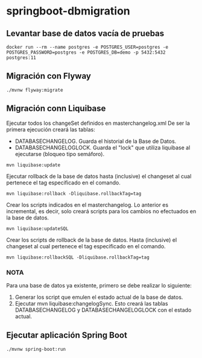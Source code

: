 # springboot-dbmigration

## Levantar base de datos vacía de pruebas

```
docker run --rm --name postgres -e POSTGRES_USER=postgres -e POSTGRES_PASSWORD=postgres -e POSTGRES_DB=demo -p 5432:5432 postgres:11
```

## Migración con Flyway
```
./mvnw flyway:migrate
```

## Migración conn Liquibase

Ejecutar todos los changeSet definidos en masterchangelog.xml
De ser la primera ejecución creará las tablas:
- DATABASECHANGELOG. Guarda el historial de la Base de Datos.
- DATABASECHANGELOGLOCK. Guarda el "lock" que utiliza liquibase al ejecutarse (bloqueo tipo semáforo).

```
mvn liquibase:update
```

Ejecutar rollback de la base de datos hasta (inclusive) el changeset al cual pertenece el tag especificado en el comando.

```
mvn liquibase:rollback -Dliquibase.rollbackTag=tag
```


Crear los scripts indicados en el masterchangelog. Lo anterior es incremental, es decir, solo creará scripts para los cambios no efectuados en la base de datos.

```
mvn liquibase:updateSQL
```


Crear los scripts de rollback de la base de datos. Hasta (inclusive) el changeset al cual pertenece el tag especificado en el comando.

```
mvn liquibase:rollbackSQL -Dliquibase.rollbackTag=tag
```


### NOTA

Para una base de datos ya existente, primero se debe realizar lo siguiente:

1. Generar los script que emulen el estado actual de la base de datos.
2. Ejecutar mvn liquibase:changelogSync. Esto creará las tablas DATABASECHANGELOG y DATABASECHANGELOGLOCK con el estado actual.


## Ejecutar aplicación Spring Boot

```
./mvnw spring-boot:run
```